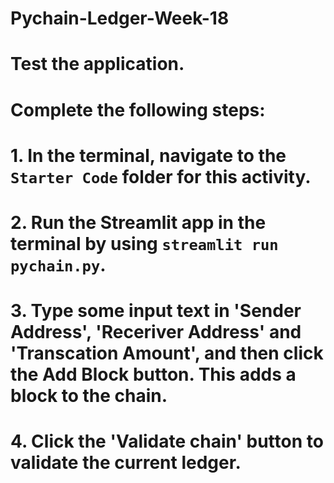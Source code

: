 # Pychain-Ledger-Week-18

# Test the application.

# Complete the following steps:
# 1. In the terminal, navigate to the `Starter Code` folder for this activity.
# 2. Run the Streamlit app in the terminal by using `streamlit run pychain.py`.
# 3. Type some input text in 'Sender Address', 'Receriver Address' and 'Transcation Amount', and then click the Add Block button. This adds a block to the chain.
# 4. Click the 'Validate chain' button to validate the current ledger.

